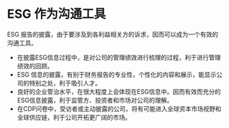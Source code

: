 # ESG 作为沟通工具

ESG 报告的披露，由于要涉及到各利益相关方的诉求，因而可以成为一个有效的沟通工具。

- 在披露ESG信息过程中，是对公司的管理绩效进行梳理的过程，利于进行管理绩效的回顾。
- ESG 信息的披露，有别于财务报告的专业性，个性化的内容和展示，能显示公司的特别之处，利于吸引人才。
- 良好的企业管治水平，在很大程度上会体现在ESG信息中。因而有效而充分的ESG信息披露，利于监管方、投资者和市场对公司的理解。
- 在CDP问卷中，受访者或主动披露的公司，将有可能进入全球资本市场视野和全球供应链，利于公司开拓更广阔的市场。

